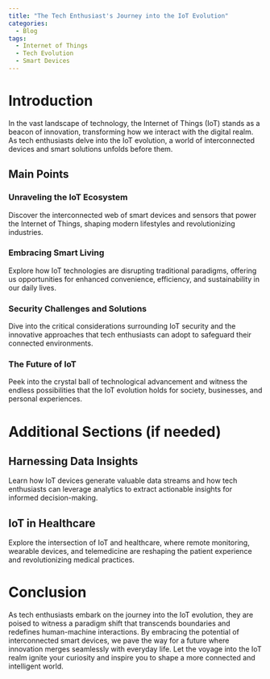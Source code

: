 ```yaml
---
title: "The Tech Enthusiast's Journey into the IoT Evolution"
categories:
  - Blog
tags:
  - Internet of Things
  - Tech Evolution
  - Smart Devices
---
```


# Introduction
In the vast landscape of technology, the Internet of Things (IoT) stands as a beacon of innovation, transforming how we interact with the digital realm. As tech enthusiasts delve into the IoT evolution, a world of interconnected devices and smart solutions unfolds before them.

## Main Points
### Unraveling the IoT Ecosystem
Discover the interconnected web of smart devices and sensors that power the Internet of Things, shaping modern lifestyles and revolutionizing industries.

### Embracing Smart Living
Explore how IoT technologies are disrupting traditional paradigms, offering us opportunities for enhanced convenience, efficiency, and sustainability in our daily lives.

### Security Challenges and Solutions
Dive into the critical considerations surrounding IoT security and the innovative approaches that tech enthusiasts can adopt to safeguard their connected environments.

### The Future of IoT
Peek into the crystal ball of technological advancement and witness the endless possibilities that the IoT evolution holds for society, businesses, and personal experiences.

# Additional Sections (if needed)
## Harnessing Data Insights
Learn how IoT devices generate valuable data streams and how tech enthusiasts can leverage analytics to extract actionable insights for informed decision-making.
  
## IoT in Healthcare
Explore the intersection of IoT and healthcare, where remote monitoring, wearable devices, and telemedicine are reshaping the patient experience and revolutionizing medical practices.

# Conclusion
As tech enthusiasts embark on the journey into the IoT evolution, they are poised to witness a paradigm shift that transcends boundaries and redefines human-machine interactions. By embracing the potential of interconnected smart devices, we pave the way for a future where innovation merges seamlessly with everyday life. Let the voyage into the IoT realm ignite your curiosity and inspire you to shape a more connected and intelligent world.